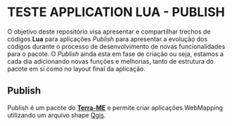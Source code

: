 # TESTE APPLICATION LUA - PUBLISH

O objetivo deste repositório visa apresentar e compartilhar trechos de códigos **Lua** para aplicações _Publish_
para apresentar a evolução dos códigos durante o processo de desenvolvimento de novas funcionalidades para o pacote.
O _Publish_ ainda esta em fase de criação ou seja, estamos a cada dia adicionando novas funções e melhorias, tanto de 
estrutura do pacote em sí como no layout final da aplicação.


## Publish

Publish é um pacote do [**Terra-ME**](https://github.com/TerraME/publish) e permite criar aplicações WebMapping utilizando um arquivo shape [Qgis](https://www.qgis.org/pt_BR/site/).



